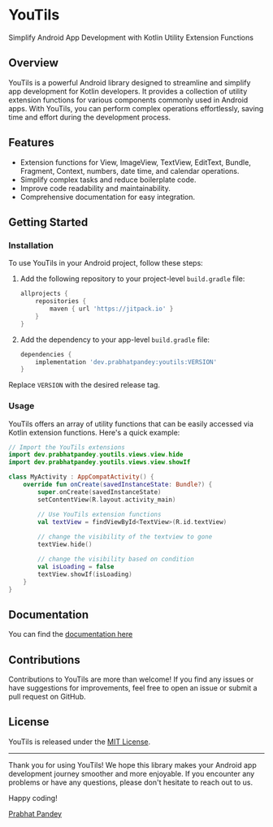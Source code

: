 # YouTils 
Simplify Android App Development with Kotlin Utility Extension Functions

## Overview

YouTils is a powerful Android library designed to streamline and simplify app development for Kotlin
developers. It provides a collection of utility extension functions for various components commonly
used in Android apps. With YouTils, you can perform complex operations effortlessly, saving time and
effort during the development process.

## Features

- Extension functions for View, ImageView, TextView, EditText, Bundle, Fragment, Context, numbers,
  date time, and calendar operations.
- Simplify complex tasks and reduce boilerplate code.
- Improve code readability and maintainability.
- Comprehensive documentation for easy integration.

## Getting Started

### Installation

To use YouTils in your Android project, follow these steps:

1. Add the following repository to your project-level `build.gradle` file:

   ```groovy
   allprojects {
       repositories {
           maven { url 'https://jitpack.io' }
       }
   }
   ```

2. Add the dependency to your app-level `build.gradle` file:

   ```groovy
   dependencies {
       implementation 'dev.prabhatpandey:youtils:VERSION'
   }
   ```

Replace  `VERSION` with the desired release tag.

### Usage

YouTils offers an array of utility functions that can be easily accessed via Kotlin extension
functions. Here's a quick example:

```kotlin
// Import the YouTils extensions
import dev.prabhatpandey.youtils.views.view.hide
import dev.prabhatpandey.youtils.views.view.showIf

class MyActivity : AppCompatActivity() {
    override fun onCreate(savedInstanceState: Bundle?) {
        super.onCreate(savedInstanceState)
        setContentView(R.layout.activity_main)

        // Use YouTils extension functions
        val textView = findViewById<TextView>(R.id.textView)
        
        // change the visibility of the textview to gone
        textView.hide()

        // change the visibility based on condition
        val isLoading = false
        textView.showIf(isLoading)
    }
}
```
## Documentation
You can find the [documentation here](https://github.com/prabhatsdp/youtils/blob/main/youtils/docs/markdown/index.md)

## Contributions
Contributions to YouTils are more than welcome! If you find any issues or have suggestions for
improvements, feel free to open an issue or submit a pull request on GitHub.

## License

YouTils is released under the [MIT License](https://opensource.org/licenses/MIT).

---

Thank you for using YouTils! We hope this library makes your Android app development journey
smoother and more enjoyable. If you encounter any problems or have any questions, please don't
hesitate to reach out to us.

Happy coding!

[Prabhat Pandey](https://prabhatpandey.dev)

